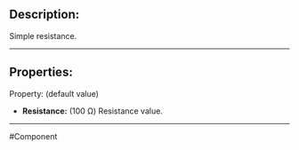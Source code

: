 ## Description:

Simple resistance.

---

## Properties:
Property: (default value)

- **Resistance:** (100 Ω)
   Resistance value.

---

#Component 